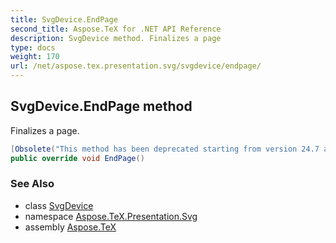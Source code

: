 ```yaml
---
title: SvgDevice.EndPage
second_title: Aspose.TeX for .NET API Reference
description: SvgDevice method. Finalizes a page
type: docs
weight: 170
url: /net/aspose.tex.presentation.svg/svgdevice/endpage/
---
```

## SvgDevice.EndPage method

Finalizes a page.

```csharp
[Obsolete("This method has been deprecated starting from version 24.7 and will be hidden in version 24.10.")]
public override void EndPage()
```

### See Also

* class [SvgDevice](../)
* namespace [Aspose.TeX.Presentation.Svg](../../svgdevice/)
* assembly [Aspose.TeX](../../../)


